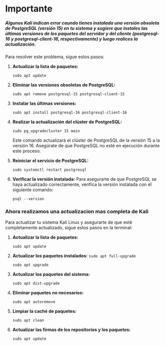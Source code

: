 # Importante
##### Algunos Kali indican error caundo tienes instalada una versión obsoleta de PostgreSQL (versión 15) en tu sistema y sugiere que instales las últimas versiones de los paquetes del servidor y del cliente (postgresql-16 y postgresql-client-16, respectivamente) y luego realices la actualización.

Para resolver este problema, sigue estos pasos:

1. **Actualizar la lista de paquetes:**
    
    `sudo apt update`

2. **Eliminar las versiones obsoletas de PostgreSQL:**
    
    `sudo apt remove postgresql-15 postgresql-client-15`
    
3. **Instalar las últimas versiones:**
    
    `sudo apt install postgresql-16 postgresql-client-16`
    
4. **Realizar la actualización del clúster de PostgreSQL:**
    
    
    `sudo pg_upgradecluster 15 main`
    
    Este comando actualizará el clúster de PostgreSQL de la versión 15 a la versión 16. Asegúrate de que PostgreSQL no esté en ejecución durante este proceso.
    
5. **Reiniciar el servicio de PostgreSQL:**
    
    `sudo systemctl restart postgresql`
    
6. **Verificar la versión instalada:** Para asegurarte de que PostgreSQL se haya actualizado correctamente, verifica la versión instalada con el siguiente comando:
    
    `psql --version`

### Ahora realizamos una actualizacion mas completa de Kali

Para actualizar tu sistema Kali Linux y asegurarte de que esté completamente actualizado, sigue estos pasos en la terminal:

1. **Actualizar la lista de paquetes:**
    
    `sudo apt update`
    
2. **Actualizar los paquetes instalados:**
	`sudo apt full-upgrade`
	
    `sudo apt upgrade`
    
3. **Actualizar los paquetes del sistema:**
    
    `sudo apt dist-upgrade`
    
4. **Eliminar paquetes no necesarios:**
    
    `sudo apt autoremove`
    
5. **Limpiar la caché de paquetes:**
    
    `sudo apt clean`
    
6. **Actualizar las firmas de los repositorios y los paquetes:**
    
    `sudo apt update`
